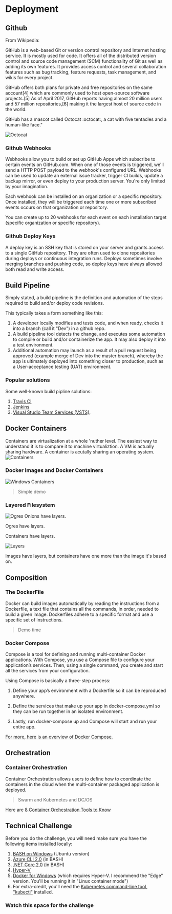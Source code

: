# Deployment

## Github
From Wikipedia:

GitHub is a web-based Git or version control repository and Internet hosting service. It is mostly used for code. It offers all of the distributed version control and source code management (SCM) functionality of Git as well as adding its own features. It provides access control and several collaboration features such as bug tracking, feature requests, task management, and wikis for every project.

GitHub offers both plans for private and free repositories on the same account[4] which are commonly used to host open-source software projects.[5] As of April 2017, GitHub reports having almost 20 million users and 57 million repositories,[6] making it the largest host of source code in the world.

GitHub has a mascot called Octocat :octocat:, a cat with five tentacles and a human-like face."

![Octocat](/images/depl/github-logo-transparent.jpg)

### Github Webhooks
Webhooks allow you to build or set up GitHub Apps which subscribe to certain events on GitHub.com. When one of those events is triggered, we'll send a HTTP POST payload to the webhook's configured URL. Webhooks can be used to update an external issue tracker, trigger CI builds, update a backup mirror, or even deploy to your production server. You're only limited by your imagination.

Each webhook can be installed on an organization or a specific repository. Once installed, they will be triggered each time one or more subscribed events occurs on that organization or repository.

You can create up to 20 webhooks for each event on each installation target (specific organization or specific repository).

### Github Deploy Keys
A deploy key is an SSH key that is stored on your server and grants access to a single GitHub repository. They are often used to clone repositories during deploys or continuous integration runs. Deploys sometimes involve merging branches and pushing code, so deploy keys have always allowed both read and write access.

## Build Pipeline
Simply stated, a build pipeline is the definition and automation of the steps required to build and/or deploy code revisions.

This typically takes a form something like this:
1. A developer locally modifies and tests code, and when ready, checks it into a branch (call it "Dev") in a github repo.
2. A build pipeline tool detects the change, and executes some automation to compile or build and/or containerize the app. It may also deploy it into a test environment.
3. Additional automation may launch as a result of a pull request being approved (example merge of Dev into the master branch), whereby the app is ultimately deployed into something closer to production, such as a User-acceptance testing (UAT) environment.

### Popular solutions 
Some well-known build pipline solutions:
1. [Travis CI](https://travis-ci.org/)
2. [Jenkins](http://jenkins.com)
3. [Visual Studio Team Services (VSTS)](https://www.visualstudio.com/team-services).


## Docker Containers
Containers are virtualization at a whole 'nuther level.  The easiest way to understand it is to compare it to machine virtualiztion.  A VM is actually sharing hardware.  A container is acutally sharing an operating system. 
![Containers](/images/depl/Containers.jpg)

### Docker Images and Docker Containers
![Windows Containers](/images/depl/WinContainers.jpg)
> Simple demo

### Layered Filesystem
![Ogres](/images/depl/ShrekLayers.jpg)
Onions have layers. 

Ogres have layers.

Containers have layers.

![Layers](/images/depl/Layers.jpg)

Images have layers, but containers have one more than the image it's based on.

## Composition

### The DockerFile
Docker can build images automatically by reading the instructions from a Dockerfile, a text file that contains all the commands, in order, needed to build a given image. Dockerfiles adhere to a specific format and use a specific set of instructions.

> Demo time

### Docker Compose
Compose is a tool for defining and running multi-container Docker applications. With Compose, you use a Compose file to configure your application’s services. Then, using a single command, you create and start all the services from your configuration.

Using Compose is basically a three-step process:

1. Define your app’s environment with a Dockerfile so it can be reproduced anywhere.

2. Define the services that make up your app in docker-compose.yml so they can be run together in an isolated environment.

3. Lastly, run docker-compose up and Compose will start and run your entire app.

[For more, here is an overview of Docker Compose.](https://docs.docker.com/compose/overview/)


## Orchestration


### Container Orchestration
Container Orchestration allows users to define how to coordinate the containers in the cloud when the multi-container packaged application is deployed. 
> Swarm and Kubernetes and DC/OS

Here are [8 Container Orchestration Tools to Know](https://www.linux.com/NEWS/8-OPEN-SOURCE-CONTAINER-ORCHESTRATION-TOOLS-KNOW)

## Technical Challenge
Before you do the challenge, you will need make sure you have the following items installed locally:

1. [BASH on Windows](https://msdn.microsoft.com/en-us/commandline/wsl/install_guide) (Ubuntu version)
2. [Azure CLI 2.0](https://docs.microsoft.com/en-us/cli/azure/install-azure-cli) (in BASH)
3. [.NET Core 2.0](https://www.microsoft.com/net/download/core) (in BASH)
4. [Hyper-V](https://docs.microsoft.com/en-us/virtualization/hyper-v-on-windows/quick-start/enable-hyper-v)
5. [Docker for Windows](https://docs.docker.com/docker-for-windows/install) (which requires Hyper-V. I recommend the "Edge" version.  You'll be running it in "Linux container mode")
6. For extra-credit, you'll need the [Kubernetes command-line tool, "kubectl"](https://kubernetes.io/docs/tasks/tools/install-kubectl) installed. 

### Watch this space for the challenge